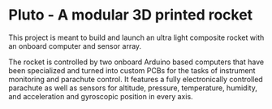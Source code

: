 # Pluto - A modular 3D printed rocket

This project is meant to build and launch an ultra light composite rocket with an onboard computer and sensor array.

The rocket is controlled by two onboard Arduino based computers that have been specialized and turned into custom PCBs for the tasks of instrument monitoring and parachute control.
It features a fully electronically controlled parachute as well as sensors for altitude, pressure, temperature, humidity, and acceleration and gyroscopic position in every axis.
